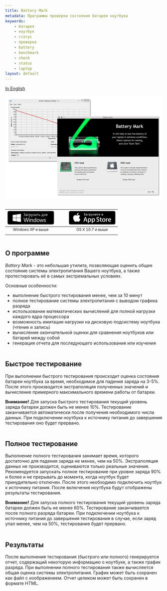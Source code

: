 ```yaml
---
title: Battery Mark
metadata: Программа проверки состояния батареи ноутбука
keywords:
    - батарея
    - ноутбук
    - статус
    - проверка
    - battery
    - benchmark
    - check
    - status
    - laptop
layout: default
---
```

[In English](/bmark)  

<center><img src="/images/bmark/screen.png" style="max-width:100%" /></center><br />

<div style="text-align:right">
    <table style="display:inline-block">
        <thead>
            <tr>
                <th style="text-align:center"><a target="_blank" href="/files/bmark/bmark-1.1.int.win32.zip"><img src="/images/buttons/windows_ru.png" alt="Загрузить для Windows" title="Загрузить для Windows"></a></th>
                <th></th>
                <th style="text-align:center"><a target="_blank" href="https://itunes.apple.com/us/app/battery-mark/id1022826698"><img src="/images/buttons/appstore_ru.png" alt="Загрузить для Mac" title="Загрузить для Mac"></a></th>
            </tr>
        </thead>
        <tbody>
            <tr>
                <td style="text-align:center"><sup>Windows XP и выше</sup></td>
                <td>&nbsp;&nbsp;&nbsp;&nbsp;&nbsp;</td>
                <td style="text-align:center"><sup>OS X 10.7 и выше</sup></td>
            </tr>
        </tbody>
    </table>
</div>

О программе
-----------

*Battery Mark* - это небольшая утилита, позволяющая оценить общее состояние системы электропитания Вашего ноутбука, а также протестировать её в самых экстремальных условиях.

Основные особенности:
- выполнение быстрого тестирования менее, чем за 10 минут
- полное тестирование системы электропитания с выводом графика разряда
- использование математических вычислений для полной нагрузки каждого ядра процессора
- возможность имитации нагрузки на дисковую подсистему ноутбука (чтение и запись)
- вычисление окончательной оценки для сравнения ноутбуков или батарей между собой
- генерация отчета для последующего использования или изучения
<br /><br />

Быстрое тестирование
--------------------

При выполнении быстрого тестирования происходит оценка состояния батареи ноутбука за время,
необходимое для падения заряда на 3-5%. После этого производится экстраполяция полученных
значений и вычисление примерного максимального времени работы от батареи.

**Внимание!** Для запуска быстрого тестирования текущий уровень заряда батареи должен быть
не менее 10%. Тестирование заканчивается автоматически после получения необходимого числа
данных. При подключении ноутбука к источнику питания до завершения тестирования оно будет
прервано.
<br /><br />

Полное тестирование
-------------------

Выполнение полного тестирования занимает время, которого достаточно для падения заряда не менее,
чем на 50%. Экстраполяция данных не производится, оцениваются только реальные значения.
Рекомендуется запускать полное тестирование при уровне заряда 90% и более и не прерывать до
момента, когда ноутбук будет принудительно отключен. После этого необходимо подключить ноутбук
к источнику питания. После включения ноутбука будут отображены результаты тестирования.

**Внимание!** Для запуска полного тестирования текущий уровень заряда батареи должен быть
не менее 60%. Тестирование заканчивается после полного разряда батареи. При подключении ноутбука
к источнику питания до завершения тестирования в случае, если заряд упал менее, чем на 50%,
тестирование будет прервано.
<br /><br />

Результаты
----------

После выполнения тестирования (быстрого или полного) генерируется отчет, содержащий некоторую
информацию о ноутбуке, а также график разряда. При выполнении полного тестирования также
вычисляется общая оценка системы электропитания. График может быть сохранен как файл с
изображением. Отчет целиком может быть сохранен в формате HTML.